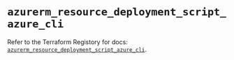 # `azurerm_resource_deployment_script_azure_cli`

Refer to the Terraform Registory for docs: [`azurerm_resource_deployment_script_azure_cli`](https://www.terraform.io/docs/providers/azurerm/r/resource_deployment_script_azure_cli).
